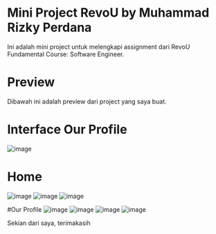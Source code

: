 # Mini Project RevoU by Muhammad Rizky Perdana

Ini adalah mini project untuk melengkapi assignment dari RevoU Fundamental Course: Software Engineer.

# Preview

Dibawah ini adalah preview dari project yang saya buat.

# Interface Our Profile
![image](https://user-images.githubusercontent.com/92030162/220951103-ebe76540-a276-49fe-ab26-0bf5a1bfdbe7.png)

# Home
![image](https://user-images.githubusercontent.com/92030162/220949878-61bb7f37-b2d7-4bf2-9e2e-afc297aad2d1.png)
![image](https://user-images.githubusercontent.com/92030162/220950031-bcbb0f00-3ee3-4ea1-b37f-1416be1b0da2.png)
![image](https://user-images.githubusercontent.com/92030162/220950111-38e7c7bc-bf82-4ba7-b9c4-6daf896a5402.png)

#Our Profile
![image](https://user-images.githubusercontent.com/92030162/220950363-5ef7583f-d438-4ea0-b118-07dde0eaea79.png)
![image](https://user-images.githubusercontent.com/92030162/220950508-e0b03752-7a14-45ef-a803-305eda6c7251.png)
![image](https://user-images.githubusercontent.com/92030162/220950611-cf8ff17e-7c02-44ae-bbfd-1d5ab2481934.png)
![image](https://user-images.githubusercontent.com/92030162/220950743-8cfe0026-7b32-41f4-9208-e24bf55b226d.png)

Sekian dari saya, terimakasih
